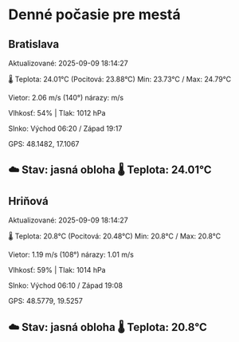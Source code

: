 ﻿# Denné počasie pre mestá

## Bratislava
Aktualizované: 2025-09-09 18:14:27

🌡️ Teplota: 24.01°C 
(Pocitová: 23.88°C)
Min: 23.73°C / Max: 24.79°C

Vietor: 2.06 m/s    (140°) 
nárazy:  m/s

Vlhkosť: 54% | Tlak: 1012 hPa

Slnko: Východ 06:20 / Západ 19:17

GPS: 48.1482, 17.1067

☁️ Stav: jasná obloha        🌡️ Teplota: 24.01°C
---

## Hriňová
Aktualizované: 2025-09-09 18:14:27

🌡️ Teplota: 20.8°C 
(Pocitová: 20.48°C)
Min: 20.8°C / Max: 20.8°C

Vietor: 1.19 m/s (108°)
nárazy: 1.01 m/s

Vlhkosť: 59% | Tlak: 1014 hPa

Slnko: Východ 06:10 / Západ 19:08

GPS: 48.5779, 19.5257

☁️ Stav: jasná obloha        🌡️ Teplota: 20.8°C
---
